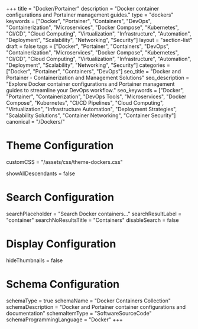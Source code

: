 +++
title = "Docker/Portainer"
description = "Docker container configurations and Portainer management guides."
type = "dockers"
keywords = ["Docker", "Portainer", "Containers", "DevOps", "Containerization", "Microservices", "Docker Compose", "Kubernetes", "CI/CD", "Cloud Computing", "Virtualization", "Infrastructure", "Automation", "Deployment", "Scalability", "Networking", "Security"]
layout = "section-list"
draft = false
tags = ["Docker", "Portainer", "Containers", "DevOps", "Containerization", "Microservices", "Docker Compose", "Kubernetes", "CI/CD", "Cloud Computing", "Virtualization", "Infrastructure", "Automation", "Deployment", "Scalability", "Networking", "Security"]
categories = ["Docker", "Portainer", "Containers", "DevOps"]
seo_title = "Docker and Portainer - Containerization and Management Solutions"
seo_description = "Explore Docker container configurations and Portainer management guides to streamline your DevOps workflow."
seo_keywords = ["Docker", "Portainer", "Containerization", "DevOps Tools", "Microservices", "Docker Compose", "Kubernetes", "CI/CD Pipelines", "Cloud Computing", "Virtualization", "Infrastructure Automation", "Deployment Strategies", "Scalability Solutions", "Container Networking", "Container Security"]
canonical = "/Dockers/"
# Theme Configuration
customCSS = "/assets/css/theme-dockers.css"

showAllDescendants = false

# Search Configuration
searchPlaceholder = "Search Docker containers..."
searchResultLabel = "container"
searchNoResultsTitle = "Containers"
disableSearch = false

# Display Configuration
hideThumbnails = false

# Schema Configuration
schemaType = true
schemaName = "Docker Containers Collection"
schemaDescription = "Docker and Portainer container configurations and documentation"
schemaItemType = "SoftwareSourceCode"
schemaProgrammingLanguage = "Docker"
+++
